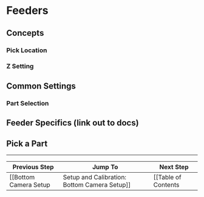 # Feeders

## Concepts
### Pick Location
### Z Setting
## Common Settings
### Part Selection
## Feeder Specifics (link out to docs)
## Pick a Part

***

| Previous Step                 | Jump To                 | Next Step                                   |
| ----------------------------- | ----------------------- | ------------------------------------------- |
| [[Bottom Camera Setup|Setup and Calibration: Bottom Camera Setup]] | [[Table of Contents|Setup and Calibration]] | [[Discard Location|Setup and Calibration: Discard Location]] |